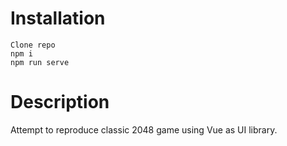 # Installation

```
Clone repo
npm i
npm run serve
```

# Description

Attempt to reproduce classic 2048 game using Vue as UI library.
